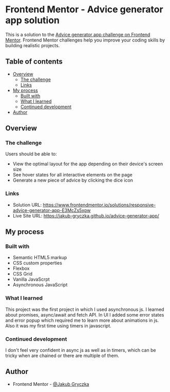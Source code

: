 # Frontend Mentor - Advice generator app solution

This is a solution to the [Advice generator app challenge on Frontend Mentor](https://www.frontendmentor.io/challenges/advice-generator-app-QdUG-13db). Frontend Mentor challenges help you improve your coding skills by building realistic projects.

## Table of contents

- [Overview](#overview)
  - [The challenge](#the-challenge)
  - [Links](#links)
- [My process](#my-process)
  - [Built with](#built-with)
  - [What I learned](#what-i-learned)
  - [Continued development](#continued-development)
- [Author](#author)

## Overview

### The challenge

Users should be able to:

- View the optimal layout for the app depending on their device's screen size
- See hover states for all interactive elements on the page
- Generate a new piece of advice by clicking the dice icon

### Links

- Solution URL: https://www.frontendmentor.io/solutions/responsive-advice-generator-app-E3McZs5xpw
- Live Site URL: https://jakub-gryczka.github.io/advice-generator-app/

## My process

### Built with

- Semantic HTML5 markup
- CSS custom properties
- Flexbox
- CSS Grid
- Vanilla JavaScrpt
- Asynchronous JavaScript

### What I learned

This project was the first project in which I used asynchronous js. I learned about promises, async/await and fetch API. In UI I added some error states and error popup which required me to learn more about animations in js. Also it was my first time using timers in javascript.

### Continued development

I don't feel very confident in async js as well as in timers, which can be tricky when are chained or there are multiple of them.

## Author

- Frontend Mentor - [@Jakub Gryczka](https://www.frontendmentor.io/profile/Jakub-Gryczka)

